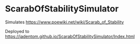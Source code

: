 # ScarabOfStabilitySimulator
Simulates https://www.poewiki.net/wiki/Scarab_of_Stability

Deployed to https://jadentom.github.io/ScarabOfStabilitySimulator/Index.html